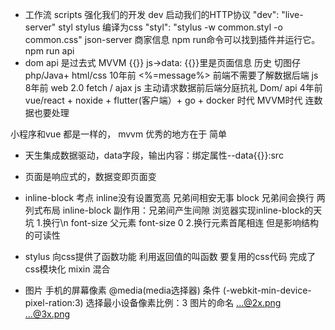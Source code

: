 - 工作流
     scripts 强化我们的开发
     dev 启动我们的HTTP协议 "dev": "live-server" 
     styl stylus 编译为css "styl": "stylus -w common.styl -o common.css"
     json-server 商家信息
     npm run命令可以找到插件并运行它。npm run api
- dom api 是过去式
    MVVM {{}} js->data: {{}}里是页面信息
    历史 切图仔 php/Java+ html/css 10年前 <%=message%> 前端不需要了解数据后端
    js 8年前 web 2.0 fetch / ajax js 主动请求数据前后端分庭抗礼 Dom/ api
    4年前 vue/react + noxide + flutter(客户端）+ go + docker 时代 MVVM时代 连数据也要处理

小程序和vue 都是一样的，
mvvm 优秀的地方在于 简单
- 天生集成数据驱动，data字段，输出内容：绑定属性--data{{}}:src
- 页面是响应式的，数据变即页面变


- inline-block 考点
    inline没有设置宽高 兄弟间相安无事
    block 兄弟间会换行
    两列式布局 inline-block 副作用：兄弟间产生间隙 
    浏览器实现inline-block的天坑 
    1.换行\n  font-size  父元素 font-size 0
    2.换行元素首尾相连 但是影响结构的可读性

- stylus 向css提供了函数功能
    利用返回值的叫函数
    要复用的css代码 完成了css模块化 mixin 混合

- 图片 手机的屏幕像素
    @media(media选择器) 条件 (-webkit-min-device-pixel-ration:3) 选择最小设备像素比例：3
    图片的命名  ...@2x.png ...@3x.png



